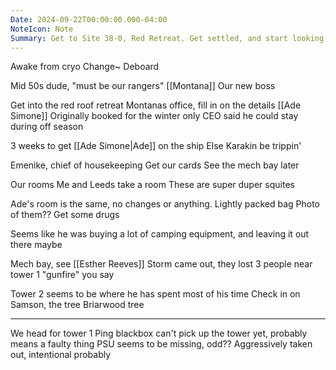 ```yaml
---
Date: 2024-09-22T00:00:00.000-04:00
NoteIcon: Note
Summary: Get to Site 38-0, Red Retreat. Get settled, and start looking for Ade.
---
```

Awake from cryo
Change~
Deboard

Mid 50s dude, "must be our rangers"
[[Montana]]
Our new boss

Get into the red roof retreat
Montanas office, fill in on the details
[[Ade Simone]]
Originally booked for the winter only
CEO said he could stay during off season

3 weeks to get [[Ade Simone|Ade]] on the ship
Else Karakin be trippin'

Emenike, chief of housekeeping
Get our cards
See the mech bay later

Our rooms
Me and Leeds take a room
These are super duper squites

Ade's room is the same, no changes or anything.
Lightly packed bag
Photo of them??
Get some drugs

Seems like he was buying a lot of camping equipment, and leaving it out there maybe

Mech bay, see [[Esther Reeves]]
Storm came out, they lost 3 people near tower 1
"gunfire" you say

Tower 2 seems to be where he has spent most of his time
Check in on Samson, the tree
Briarwood tree

---

We head for tower 1
Ping blackbox can't pick up the tower yet, probably means a faulty thing
PSU seems to be missing, odd?? Aggressively taken out, intentional probably